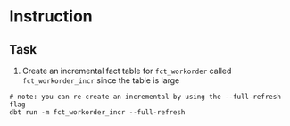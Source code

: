 # Instruction

## Task 

1. Create an incremental fact table for `fct_workorder` called `fct_workorder_incr` since the table is large 

```
# note: you can re-create an incremental by using the --full-refresh flag
dbt run -m fct_workorder_incr --full-refresh
```
